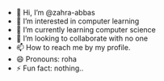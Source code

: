 - 👋 Hi, I’m @zahra-abbas
- 👀 I’m interested in computer learning
- 🌱 I’m currently learning computer science
- 💞️ I’m looking to collaborate with no one
- 📫 How to reach me by my profile.
- 😄 Pronouns: roha
- ⚡ Fun fact: nothing..

<!---
zahra-abbas/zahra-abbas is a ✨ special ✨ repository because its `README.md` (this file) appears on your GitHub profile.
You can click the Preview link to take a look at your changes.
--->
